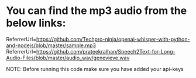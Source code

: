 # You can find the mp3 audio from the below links:

ReferrerUrl=https://github.com/Techpro-ninja/openai-whisper-with-python-and-nodejs/blob/master/sample.mp3
ReferrerUrl=https://github.com/prateekralhan/Speech2Text-for-Long-Audio-Files/blob/master/audio_wav/genevieve.wav

NOTE: Before running this code make sure you have added your api-keys
